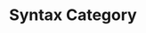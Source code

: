---
title: Syntax Category
description: Test this out

# Badge style
style:
    background: "##03fcb1"
    color: "##fcba03"
---